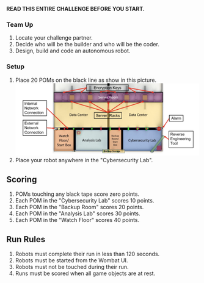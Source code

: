 **READ THIS ENTIRE CHALLENGE BEFORE YOU START.**

### Team Up

1. Locate your challenge partner.
2. Decide who will be the builder and who will be the coder.
3. Design, build and code an autonomous robot.

### Setup

1. Place 20 POMs on the black line as show in this picture.
   ![Board with POMs](https://github.com/galileo-botball/botball-2024/blob/main/images/board-challenge-poms.png)
2. Place your robot anywhere in the "Cybersecurity Lab".

## Scoring

1. POMs touching any black tape score zero points.
2. Each POM in the "Cybersecurity Lab" scores 10 points.
3. Each POM in the "Backup Room" scores 20 points.
4. Each POM in the "Analysis Lab" scores 30 points.
5. Each POM in the "Watch Floor" scores 40 points.

## Run Rules

1. Robots must complete their run in less than 120 seconds.
2. Robots must be started from the Wombat UI.
3. Robots must not be touched during their run.
4. Runs must be scored when all game objects are at rest.
